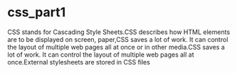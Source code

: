 # css_part1
CSS stands for Cascading Style Sheets.CSS describes how HTML elements are to be displayed on screen, paper,CSS saves a lot of work. It can control the layout of multiple web pages all at once or in other media.CSS saves a lot of work. It can control the layout of multiple web pages all at once.External stylesheets are stored in CSS files
